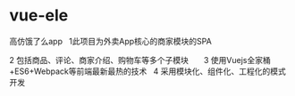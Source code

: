 # vue-ele
高仿饿了么app
 
1此项目为外卖App核心的商家模块的SPA
 
2	包括商品、评论、商家介绍、购物车等多个子模块     
 
3	使用Vuejs全家桶+ES6+Webpack等前端最新最热的技术
 
4	采用模块化、组件化、工程化的模式开发

